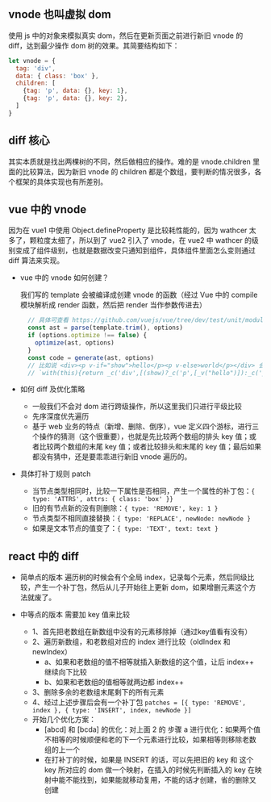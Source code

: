 ## vnode 也叫虚拟 dom
使用 js 中的对象来模拟真实 dom，然后在更新页面之前进行新旧 vnode 的 diff，达到最少操作 dom 树的效果。其简要结构如下：
```js
let vnode = {
  tag: 'div',
  data: { class: 'box' },
  children: [
    {tag: 'p', data: {}, key: 1},
    {tag: 'p', data: {}, key: 2},
  ]
}
```

## diff 核心
其实本质就是找出两棵树的不同，然后做相应的操作。难的是 vnode.children 里面的比较算法，因为新旧 vnode 的 children 都是个数组，要判断的情况很多，各个框架的具体实现也有所差别。


## vue 中的 vnode
因为在 vue1 中使用 Object.defineProperty 是比较耗性能的，因为 wathcer 太多了，颗粒度太细了，所以到了 vue2 引入了 vnode，在 vue2 中 wathcer 的级别变成了组件级别，也就是数据改变只通知到组件，具体组件里面怎么变则通过 diff 算法来实现。

- vue 中的 vnode 如何创建？

  我们写的 template 会被编译成创建 vnode 的函数（经过 Vue 中的 compile 模块解析成 render 函数，然后把 render 当作参数传进去）
  ```js
    // 具体可查看 https://github.com/vuejs/vue/tree/dev/test/unit/modules/compiler
    const ast = parse(template.trim(), options)
    if (options.optimize !== false) {
      optimize(ast, options)
    }
    const code = generate(ast, options)
    // 比如说 <div><p v-if="show">hello</p><p v-else>world</p></div> 会变编译成下面这样：
    // `with(this){return _c('div',[(show)?_c('p',[_v("hello")]):_c('p',[_v("world")])])}`
  ```
- 如何 diff 及优化策略
  - 一般我们不会对 dom 进行跨级操作，所以这里我们只进行平级比较
  - 先序深度优先遍历
  - 基于 web 业务的特点（新增、删除、倒序），vue 定义四个游标，进行三个操作的猜测（这个很重要），也就是先比较两个数组的排头 key 值；或者比较两个数组的末尾 key 值；或者比较排头和末尾的 key 值；最后如果都没有猜中，还是要乖乖进行新旧 vnode 遍历的。

- 具体打补丁规则 patch
  - 当节点类型相同时，比较一下属性是否相同，产生一个属性的补丁包：`{ type: 'ATTRS', attrs: { class: 'box' }}`
  - 旧的有节点新的没有则删除：`{ type: 'REMOVE', key: 1 }`
  - 节点类型不相同直接替换：`{ type: 'REPLACE', newNode: newNode }`
  - 如果是文本节点的值变了：`{ type: 'TEXT', text: text }`

## react 中的 diff
- 简单点的版本
  遍历树的时候会有个全局 index，记录每个元素，然后同级比较，产生一个补丁包，然后从儿子开始往上更新 dom，如果增删元素这个方法就废了。

- 中等点的版本
  需要加 key 值来比较
  - 1、首先把老数组在新数组中没有的元素移除掉（通过key值看有没有）
  - 2、遍历新数组，和老数组对应的 index 进行比较（oldIndex 和 newIndex）
    - a、如果和老数组的值不相等就插入新数组的这个值，让后 index++ 继续向下比较
    - b、如果和老数组的值相等就两边都 index++
  - 3、删除多余的老数组末尾剩下的所有元素
  - 4、经过上述步骤后会有一个补丁包 `patches = [{ type: 'REMOVE', index }, { type: 'INSERT', index, newNode }]`
  - 开始几个优化方案：
    - [abcd] 和 [bcda] 的优化：对上面 2 的 步骤 a 进行优化：如果两个值不相等的时候顺便和老的下一个元素进行比较，如果相等则移除老数组的上一个
    - 在打补丁的时候，如果是 INSERT 的话，可以先把旧的 key 和 这个 key 所对应的 dom 做一个映射，在插入的时候先判断插入的 key 在映射中能不能找到，如果能就移动复用，不能的话才创建，省的删除又创建
